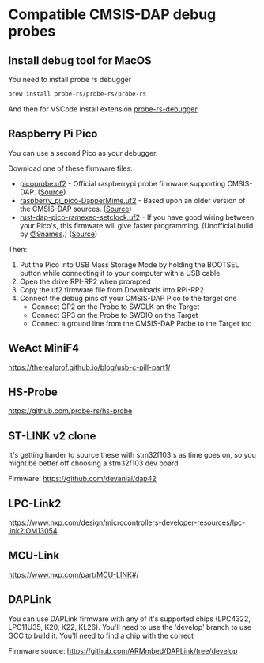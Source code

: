 # Compatible CMSIS-DAP debug probes

## Install debug tool for MacOS

You need to install probe rs debugger

```sh
brew install probe-rs/probe-rs/probe-rs
```

And then for VSCode install extension [probe-rs-debugger](https://marketplace.visualstudio.com/items?itemName=probe-rs.probe-rs-debugger)

## Raspberry Pi Pico

You can use a second Pico as your debugger.

Download one of these firmware files:

- [picoprobe.uf2](https://github.com/raspberrypi/picoprobe/releases/download/picoprobe-cmsis-v1.02/picoprobe.uf2) -
  Official raspberrypi probe firmware supporting CMSIS-DAP. ([Source](https://github.com/raspberrypi/picoprobe))
- [raspberry_pi_pico-DapperMime.uf2](https://github.com/majbthrd/DapperMime/releases/download/20210225/raspberry_pi_pico-DapperMime.uf2) -
  Based upon an older version of the CMSIS-DAP sources. ([Source](https://github.com/majbthrd/DapperMime))
- [rust-dap-pico-ramexec-setclock.uf2](https://raw.githubusercontent.com/9names/binary-bits/main/rust-dap-pico-ramexec-setclock.uf2) -
  If you have good wiring between your Pico's, this firmware will give faster
  programming. (Unofficial build by [@9names](https://github.com/9names/).) ([Source](https://github.com/ciniml/rust-dap))

Then:

1. Put the Pico into USB Mass Storage Mode by holding the BOOTSEL button while connecting it to your computer with a USB cable
2. Open the drive RPI-RP2 when prompted
3. Copy the uf2 firmware file from Downloads into RPI-RP2
4. Connect the debug pins of your CMSIS-DAP Pico to the target one
   - Connect GP2 on the Probe to SWCLK on the Target
   - Connect GP3 on the Probe to SWDIO on the Target
   - Connect a ground line from the CMSIS-DAP Probe to the Target too

## WeAct MiniF4

https://therealprof.github.io/blog/usb-c-pill-part1/

## HS-Probe

https://github.com/probe-rs/hs-probe

## ST-LINK v2 clone

It's getting harder to source these with stm32f103's as time goes on, so you might be better off choosing a stm32f103 dev board

Firmware: https://github.com/devanlai/dap42

## LPC-Link2

https://www.nxp.com/design/microcontrollers-developer-resources/lpc-link2:OM13054

## MCU-Link

https://www.nxp.com/part/MCU-LINK#/

## DAPLink

You can use DAPLink firmware with any of it's supported chips (LPC4322, LPC11U35, K20, K22, KL26). You'll need to use the 'develop' branch to use GCC to build it. You'll need to find a chip with the correct

Firmware source: https://github.com/ARMmbed/DAPLink/tree/develop
